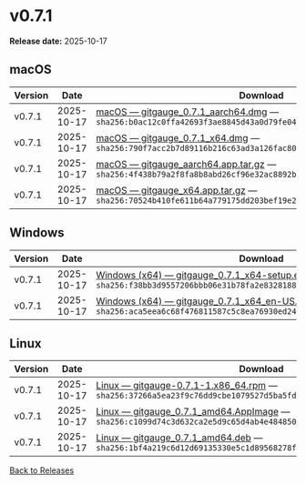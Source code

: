 # v0.7.1

**Release date:** 2025-10-17


## macOS

| Version | Date | Download | Notes |
|---|---|---|---|
| v0.7.1 | 2025-10-17 | [macOS — gitgauge_0.7.1_aarch64.dmg](https://github.com/Monash-FIT3170/2025W1-Commitment/releases/download/v0.7.1/gitgauge_0.7.1_aarch64.dmg) — `sha256:b0ac12c0ffa42693f3ae8845d43a0d79fe045b634b222ea86b49eeea0ef7bb90` | [Notes](https://github.com/Monash-FIT3170/2025W1-Commitment/releases/tag/v0.7.1) |
| v0.7.1 | 2025-10-17 | [macOS — gitgauge_0.7.1_x64.dmg](https://github.com/Monash-FIT3170/2025W1-Commitment/releases/download/v0.7.1/gitgauge_0.7.1_x64.dmg) — `sha256:790f7acc2b7d89116b216c63ad3a126fac809a49a8665c8ebb48a4d5f4adc57f` | [Notes](https://github.com/Monash-FIT3170/2025W1-Commitment/releases/tag/v0.7.1) |
| v0.7.1 | 2025-10-17 | [macOS — gitgauge_aarch64.app.tar.gz](https://github.com/Monash-FIT3170/2025W1-Commitment/releases/download/v0.7.1/gitgauge_aarch64.app.tar.gz) — `sha256:4f438b79a2f8fa8b8abd26cf96e32ac8892ba65d26eb0ea55a3afab530f09dfc` | [Notes](https://github.com/Monash-FIT3170/2025W1-Commitment/releases/tag/v0.7.1) |
| v0.7.1 | 2025-10-17 | [macOS — gitgauge_x64.app.tar.gz](https://github.com/Monash-FIT3170/2025W1-Commitment/releases/download/v0.7.1/gitgauge_x64.app.tar.gz) — `sha256:70524b410fe611b64a779175dd203bef19e20cf2ea93250f496591a239dbd78b` | [Notes](https://github.com/Monash-FIT3170/2025W1-Commitment/releases/tag/v0.7.1) |



## Windows

| Version | Date | Download | Notes |
|---|---|---|---|
| v0.7.1 | 2025-10-17 | [Windows (x64) — gitgauge_0.7.1_x64-setup.exe](https://github.com/Monash-FIT3170/2025W1-Commitment/releases/download/v0.7.1/gitgauge_0.7.1_x64-setup.exe) — `sha256:f38bb3d9557206bbb06e31b78fa2e832818821956f41beebbfb7f43948e0c5e3` | [Notes](https://github.com/Monash-FIT3170/2025W1-Commitment/releases/tag/v0.7.1) |
| v0.7.1 | 2025-10-17 | [Windows (x64) — gitgauge_0.7.1_x64_en-US.msi](https://github.com/Monash-FIT3170/2025W1-Commitment/releases/download/v0.7.1/gitgauge_0.7.1_x64_en-US.msi) — `sha256:aca5eea6c68f476811587c5c8ea76930ed2408cedce939e51bf01e89dda66a76` | [Notes](https://github.com/Monash-FIT3170/2025W1-Commitment/releases/tag/v0.7.1) |



## Linux

| Version | Date | Download | Notes |
|---|---|---|---|
| v0.7.1 | 2025-10-17 | [Linux — gitgauge-0.7.1-1.x86_64.rpm](https://github.com/Monash-FIT3170/2025W1-Commitment/releases/download/v0.7.1/gitgauge-0.7.1-1.x86_64.rpm) — `sha256:37266a5ea23f9c76dd9cbe1079527d5ba5fdf32520e834ab6d2a041dc27f557b` | [Notes](https://github.com/Monash-FIT3170/2025W1-Commitment/releases/tag/v0.7.1) |
| v0.7.1 | 2025-10-17 | [Linux — gitgauge_0.7.1_amd64.AppImage](https://github.com/Monash-FIT3170/2025W1-Commitment/releases/download/v0.7.1/gitgauge_0.7.1_amd64.AppImage) — `sha256:c1099d74c3d632ca2e5d9c65d4ab4e484850f743b5fbfae4f657716e2ff31518` | [Notes](https://github.com/Monash-FIT3170/2025W1-Commitment/releases/tag/v0.7.1) |
| v0.7.1 | 2025-10-17 | [Linux — gitgauge_0.7.1_amd64.deb](https://github.com/Monash-FIT3170/2025W1-Commitment/releases/download/v0.7.1/gitgauge_0.7.1_amd64.deb) — `sha256:1bf4a219c6d12d69135330e5c1d89568278f5ae52a619a89ea78887a9690f4fb` | [Notes](https://github.com/Monash-FIT3170/2025W1-Commitment/releases/tag/v0.7.1) |


[Back to Releases](./index.md)